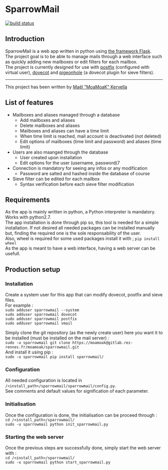 # SparrowMail

[![build status](https://gitlab.rez-rennes.fr/moamoak/sparrowmail/badges/master/build.svg)](https://gitlab.rez-rennes.fr/moamoak/sparrowmail/commits/master)

## Introduction

SparrowMail is a web app written in python using [the framework Flask](http://flask.pocoo.org).  
The project goal is to be able to manage mails through a web interface such as quickly adding new mailboxes or edit filters for each mailbox.  
The project is currently designed for use with [postfix](http://www.postfix.org/) (configured with virtual user), [dovecot](https://dovecot.org/) and [pigeonhole](https://pigeonhole.dovecot.org/) (a dovecot plugin for sieve filters).

---

This project has been written by [Maël "MoaMoaK" Kervella](https://www.maelkervella.eu)

## List of features

  * Mailboxes and aliases managed through a database
    * Add mailboxes and aliases
    * Delete mailboxes and aliases
    * Mailboxes and aliases can have a time limit
    * When time limit is reached, mail account is deactivated (not deleted)
    * Edit options of mailboxes (time limit and password) and aliases (time limit)
  * Users are also maanged through the database
    * User created upon installation
    * Edit options for the user (username, password)7
  * Connection is mandatory for seeing any infos or any modification
    * Password are salted and hashed inside the database of course
  * Sieve filter can be edited for each mailbox
    * Syntax verification before each sieve filter modification

## Requirements

As the app is mainly written in python, a Python interpreter is mandatory. Works with python2.7.  
The app installation is done through pip so, this tool is needed for a simple installation. If not desired all needed packages can be installed manually but, finding the required one is the sole responsability of the user.  
Also, wheel is required for some used packages install it with ; `pip install wheel`  
As the app is meant to have a web interface, having a web server can be usefull.

## Production setup

### Installation

Create a system user for this app that can modify dovecot, postfix and sieve files.  
For example :  
`sudo adduser sparrowmail --system`  
`sudo adduser sparrowmail dovecot`  
`sudo adduser sparrowmail postfix`  
`sudo adduser sparrowmail vmail`


Simply clone the git repository (as the newly create user) here you want it to be installed (must be installed on the mail server) :  
`sudo -u sparrowmail git clone https://moamoak@gitlab.rez-rennes.fr/moamoak/sparrowmail.git`  
And install it using pip :  
`sudo -u sparrowmail pip install sparrowmail/`

### Configuration

All needed configuration is located in `/<install_path>/sparrowmail/sparrowmail/config.py`.  
See comments and default values for signification of each parameter.

### Initialisation

Once the configuration is done, the initialisation can be proceed through :  
`cd /<install_path>/sparrowmail/`  
`sudo -u sparrowmail python init_sparrowmail.py`

### Starting the web server

Once the previous steps are successfully done, simply start the web server with :  
`cd /<install_path>/sparrowmail/`  
`sudo -u sparrowmail python start_sparrowmail.py`

